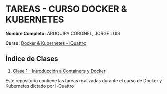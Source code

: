 # TAREAS - CURSO DOCKER & KUBERNETES

**Nombre Completo:** ARUQUIPA CORONEL, JORGE LUIS

**Curso:** [Docker & Kubernetes - iQuattro](https://www.i-quattro.com/product-page/dok-kub-001)

## Índice de Clases

1. [Clase 1 - Introducción a Containers y Docker](clase1/)


Este repositorio contiene las tareas realizadas durante el curso de Docker y Kubernetes dictado por i-Quattro